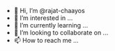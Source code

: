 - 👋 Hi, I’m @rajat-chaayos
- 👀 I’m interested in ...
- 🌱 I’m currently learning ...
- 💞️ I’m looking to collaborate on ...
- 📫 How to reach me ...

<!---
rajat-chaayos/rajat-chaayos is a ✨ special ✨ repository because its `README.md` (this file) appears on your GitHub profile.
You can click the Preview link to take a look at your changes.
--->
